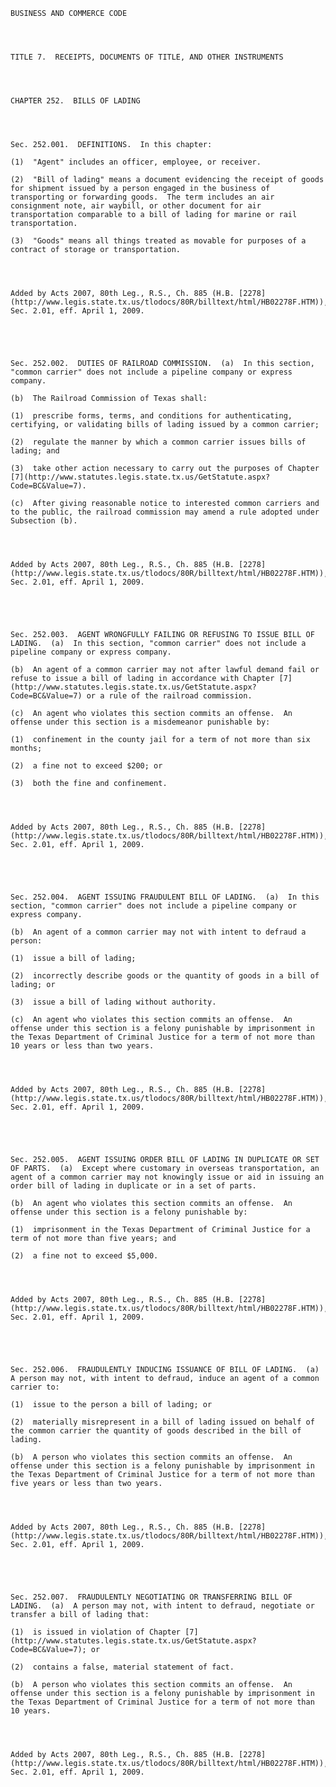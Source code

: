 ﻿
    
    
    	
    					
    
    
    BUSINESS AND COMMERCE CODE
    
      
    
    
    TITLE 7.  RECEIPTS, DOCUMENTS OF TITLE, AND OTHER INSTRUMENTS
    
      
    
    
    CHAPTER 252.  BILLS OF LADING
    
      
    
    
    Sec. 252.001.  DEFINITIONS.  In this chapter:
    
    (1)  "Agent" includes an officer, employee, or receiver.
    
    (2)  "Bill of lading" means a document evidencing the receipt of goods for shipment issued by a person engaged in the business of transporting or forwarding goods.  The term includes an air consignment note, air waybill, or other document for air transportation comparable to a bill of lading for marine or rail transportation.
    
    (3)  "Goods" means all things treated as movable for purposes of a contract of storage or transportation.
    
    
    
    
    Added by Acts 2007, 80th Leg., R.S., Ch. 885 (H.B. [2278](http://www.legis.state.tx.us/tlodocs/80R/billtext/html/HB02278F.HTM)), Sec. 2.01, eff. April 1, 2009.
    
    
    
    
    
    Sec. 252.002.  DUTIES OF RAILROAD COMMISSION.  (a)  In this section, "common carrier" does not include a pipeline company or express company.
    
    (b)  The Railroad Commission of Texas shall:
    
    (1)  prescribe forms, terms, and conditions for authenticating, certifying, or validating bills of lading issued by a common carrier;
    
    (2)  regulate the manner by which a common carrier issues bills of lading; and
    
    (3)  take other action necessary to carry out the purposes of Chapter [7](http://www.statutes.legis.state.tx.us/GetStatute.aspx?Code=BC&Value=7).
    
    (c)  After giving reasonable notice to interested common carriers and to the public, the railroad commission may amend a rule adopted under Subsection (b).
    
    
    
    
    Added by Acts 2007, 80th Leg., R.S., Ch. 885 (H.B. [2278](http://www.legis.state.tx.us/tlodocs/80R/billtext/html/HB02278F.HTM)), Sec. 2.01, eff. April 1, 2009.
    
    
    
    
    
    Sec. 252.003.  AGENT WRONGFULLY FAILING OR REFUSING TO ISSUE BILL OF LADING.  (a)  In this section, "common carrier" does not include a pipeline company or express company.
    
    (b)  An agent of a common carrier may not after lawful demand fail or refuse to issue a bill of lading in accordance with Chapter [7](http://www.statutes.legis.state.tx.us/GetStatute.aspx?Code=BC&Value=7) or a rule of the railroad commission.
    
    (c)  An agent who violates this section commits an offense.  An offense under this section is a misdemeanor punishable by:
    
    (1)  confinement in the county jail for a term of not more than six months;
    
    (2)  a fine not to exceed $200; or
    
    (3)  both the fine and confinement.
    
    
    
    
    Added by Acts 2007, 80th Leg., R.S., Ch. 885 (H.B. [2278](http://www.legis.state.tx.us/tlodocs/80R/billtext/html/HB02278F.HTM)), Sec. 2.01, eff. April 1, 2009.
    
    
    
    
    
    Sec. 252.004.  AGENT ISSUING FRAUDULENT BILL OF LADING.  (a)  In this section, "common carrier" does not include a pipeline company or express company.
    
    (b)  An agent of a common carrier may not with intent to defraud a person:
    
    (1)  issue a bill of lading;
    
    (2)  incorrectly describe goods or the quantity of goods in a bill of lading; or
    
    (3)  issue a bill of lading without authority.
    
    (c)  An agent who violates this section commits an offense.  An offense under this section is a felony punishable by imprisonment in the Texas Department of Criminal Justice for a term of not more than 10 years or less than two years.
    
    
    
    
    Added by Acts 2007, 80th Leg., R.S., Ch. 885 (H.B. [2278](http://www.legis.state.tx.us/tlodocs/80R/billtext/html/HB02278F.HTM)), Sec. 2.01, eff. April 1, 2009.
    
    
    
    
    
    Sec. 252.005.  AGENT ISSUING ORDER BILL OF LADING IN DUPLICATE OR SET OF PARTS.  (a)  Except where customary in overseas transportation, an agent of a common carrier may not knowingly issue or aid in issuing an order bill of lading in duplicate or in a set of parts.
    
    (b)  An agent who violates this section commits an offense.  An offense under this section is a felony punishable by:
    
    (1)  imprisonment in the Texas Department of Criminal Justice for a term of not more than five years; and
    
    (2)  a fine not to exceed $5,000.
    
    
    
    
    Added by Acts 2007, 80th Leg., R.S., Ch. 885 (H.B. [2278](http://www.legis.state.tx.us/tlodocs/80R/billtext/html/HB02278F.HTM)), Sec. 2.01, eff. April 1, 2009.
    
    
    
    
    
    Sec. 252.006.  FRAUDULENTLY INDUCING ISSUANCE OF BILL OF LADING.  (a)  A person may not, with intent to defraud, induce an agent of a common carrier to:
    
    (1)  issue to the person a bill of lading; or
    
    (2)  materially misrepresent in a bill of lading issued on behalf of the common carrier the quantity of goods described in the bill of lading.
    
    (b)  A person who violates this section commits an offense.  An offense under this section is a felony punishable by imprisonment in the Texas Department of Criminal Justice for a term of not more than five years or less than two years.
    
    
    
    
    Added by Acts 2007, 80th Leg., R.S., Ch. 885 (H.B. [2278](http://www.legis.state.tx.us/tlodocs/80R/billtext/html/HB02278F.HTM)), Sec. 2.01, eff. April 1, 2009.
    
    
    
    
    
    Sec. 252.007.  FRAUDULENTLY NEGOTIATING OR TRANSFERRING BILL OF LADING.  (a)  A person may not, with intent to defraud, negotiate or transfer a bill of lading that:
    
    (1)  is issued in violation of Chapter [7](http://www.statutes.legis.state.tx.us/GetStatute.aspx?Code=BC&Value=7); or
    
    (2)  contains a false, material statement of fact.
    
    (b)  A person who violates this section commits an offense.  An offense under this section is a felony punishable by imprisonment in the Texas Department of Criminal Justice for a term of not more than 10 years.
    
    
    
    
    Added by Acts 2007, 80th Leg., R.S., Ch. 885 (H.B. [2278](http://www.legis.state.tx.us/tlodocs/80R/billtext/html/HB02278F.HTM)), Sec. 2.01, eff. April 1, 2009.
    
    
    
    
    				
